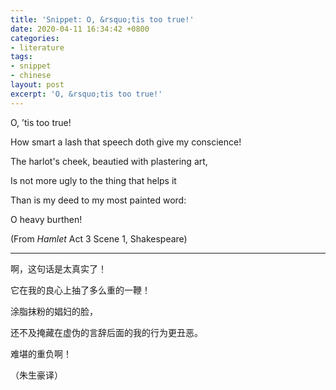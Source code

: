 ```yaml
---
title: 'Snippet: O, &rsquo;tis too true!'
date: 2020-04-11 16:34:42 +0800
categories:
- literature
tags:
- snippet
- chinese
layout: post
excerpt: 'O, &rsquo;tis too true!'
---
```


O, &rsquo;tis too true!

How smart a lash that speech doth give my conscience!

The harlot's cheek, beautied with plastering art,

Is not more ugly to the thing that helps it

Than is my deed to my most painted word:

O heavy burthen!

(From *Hamlet* Act 3 Scene 1, Shakespeare)

---

啊，这句话是太真实了！

它在我的良心上抽了多么重的一鞭！

涂脂抹粉的娼妇的脸，

还不及掩藏在虚伪的言辞后面的我的行为更丑恶。

难堪的重负啊！

（朱生豪译）
